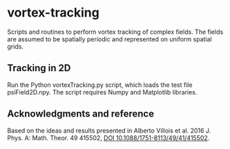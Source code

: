 # vortex-tracking
Scripts and routines to perform vortex tracking of complex fields. 
The fields are assumed to be spatially periodic and represented on uniform spatial grids.



## Tracking in 2D
Run the Python vortexTracking.py script, which loads the test file psiField2D.npy.
The script requires Numpy and Matplotlib libraries.


## Acknowledgments and reference
Based on the ideas and results presented in Alberto Villois et al. 2016 J. Phys. A: Math. Theor. 49 415502, [DOI 10.1088/1751-8113/49/41/415502](https://doi.org/10.1088/1751-8113/49/41/415502).
